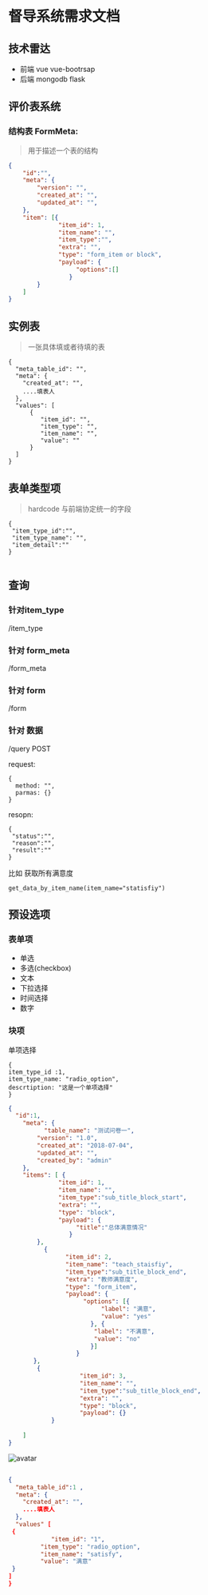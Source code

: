 # 督导系统需求文档

## 技术雷达

* 前端 vue vue-bootrsap
* 后端 mongodb flask

## 评价表系统

### 结构表 FormMeta:

> 用于描述一个表的结构
```json
{
    "id":"",
	"meta": {
        "version": "",
        "created_at": "",
        "updated_at": "",
	},
    "item": [{
              "item_id": 1,
              "item_name": "",
              "item_type":"",
              "extra": "",
              "type": "form_item or block",
              "payload": {
                   "options":[]
                 }
    	}
    ]
}
```

## 实例表 

> 一张具体填或者待填的表

```
{
  "meta_table_id": "",
  "meta": {
  	"created_at": "",
    ....填表人
  },
  "values": [
      {
         "item_id": "",
         "item_type": "",
         "item_name": "",
         "value": ""
      }
  ]
}
```


## 表单类型项 

> hardcode 与前端协定统一的字段

```
{
 "item_type_id":"",
 "item_type_name": "",
 "item_detail":""
}
```

````

````


## 查询 

### 针对item_type

/item_type


### 针对 form_meta

/form_meta


### 针对 form

/form

### 针对 数据

/query POST

request:

```
{
  method: "",
  parmas: {}
}
```

resopn:

```
{
 "status":"",
 "reason":"",
 "result":""
}
```
比如 获取所有满意度

```
get_data_by_item_name(item_name="statisfiy")
```

## 预设选项

### 表单项
* 单选
* 多选(checkbox)
* 文本
* 下拉选择
* 时间选择
* 数字

### 块项


单项选择

```
{
item_type_id :1,
item_type_name: "radio_option",
descrtiption: "这是一个单项选择"
}
```

```json
{
  "id":1,
	"meta": {
	      "table_name": "测试问卷一",
        "version": "1.0",
        "created_at": "2018-07-04",
        "updated_at": "",
        "created_by": "admin"
	},
    "items": [ {
              "item_id": 1,
              "item_name": "",
              "item_type":"sub_title_block_start",
              "extra": "",
              "type": "block",
              "payload": {
                   "title":"总体满意情况"
                 }
    	},
    	  {
                "item_id": 2,
                "item_name": "teach_staisfiy",
                "item_type":"sub_title_block_end",
                "extra": "教师满意度",
                "type": "form_item",
                "payload": {
                     "options": [{
                          "label": "满意",
                          "value": "yes"
                       }, {
                        "label": "不满意",
                        "value": "no"
                       }]
                   }
       },
    	{
                    "item_id": 3,
                    "item_name": "",
                    "item_type":"sub_title_block_end",
                    "extra": "",
                    "type": "block",
                    "payload": {}
          	}
      
    ]
}
```

![avatar](http://on-img.com/chart_image/5b40743fe4b07df3b42f705f.png)
```json

{
  "meta_table_id":1 ,
  "meta": {
  	"created_at": "",
    ....填表人
  },
  "values" [
 {
 	        "item_id": "1",
         "item_type": "radio_option",
         "item_name": "satisfy",
         "value": "满意"
 }
]
}



```


